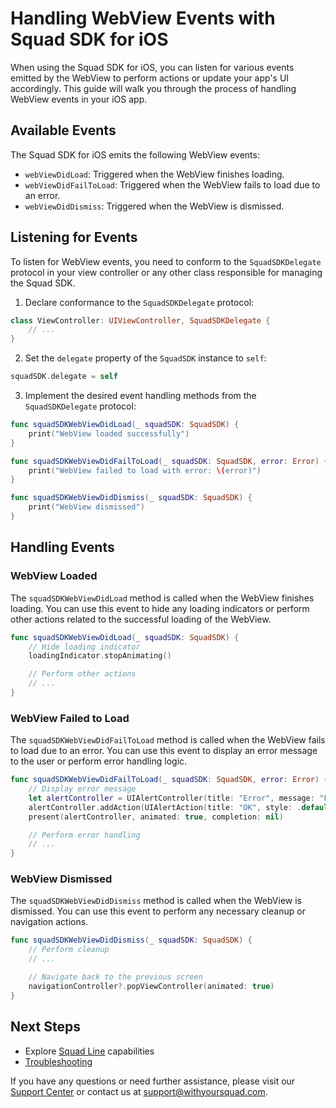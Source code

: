 # Handling WebView Events with Squad SDK for iOS

When using the Squad SDK for iOS, you can listen for various events emitted by the WebView to perform actions or update your app's UI accordingly. This guide will walk you through the process of handling WebView events in your iOS app.

## Available Events

The Squad SDK for iOS emits the following WebView events:

- `webViewDidLoad`: Triggered when the WebView finishes loading.
- `webViewDidFailToLoad`: Triggered when the WebView fails to load due to an error.
- `webViewDidDismiss`: Triggered when the WebView is dismissed.

## Listening for Events

To listen for WebView events, you need to conform to the `SquadSDKDelegate` protocol in your view controller or any other class responsible for managing the Squad SDK.

1. Declare conformance to the `SquadSDKDelegate` protocol:

```swift
class ViewController: UIViewController, SquadSDKDelegate {
    // ...
}
```

2. Set the `delegate` property of the `SquadSDK` instance to `self`:

```swift
squadSDK.delegate = self
```

3. Implement the desired event handling methods from the `SquadSDKDelegate` protocol:

```swift
func squadSDKWebViewDidLoad(_ squadSDK: SquadSDK) {
    print("WebView loaded successfully")
}

func squadSDKWebViewDidFailToLoad(_ squadSDK: SquadSDK, error: Error) {
    print("WebView failed to load with error: \(error)")
}

func squadSDKWebViewDidDismiss(_ squadSDK: SquadSDK) {
    print("WebView dismissed")
}
```

## Handling Events

### WebView Loaded

The `squadSDKWebViewDidLoad` method is called when the WebView finishes loading. You can use this event to hide any loading indicators or perform other actions related to the successful loading of the WebView.

```swift
func squadSDKWebViewDidLoad(_ squadSDK: SquadSDK) {
    // Hide loading indicator
    loadingIndicator.stopAnimating()

    // Perform other actions
    // ...
}
```

### WebView Failed to Load

The `squadSDKWebViewDidFailToLoad` method is called when the WebView fails to load due to an error. You can use this event to display an error message to the user or perform error handling logic.

```swift
func squadSDKWebViewDidFailToLoad(_ squadSDK: SquadSDK, error: Error) {
    // Display error message
    let alertController = UIAlertController(title: "Error", message: "Failed to load Squad WebView: \(error)", preferredStyle: .alert)
    alertController.addAction(UIAlertAction(title: "OK", style: .default, handler: nil))
    present(alertController, animated: true, completion: nil)

    // Perform error handling
    // ...
}
```

### WebView Dismissed

The `squadSDKWebViewDidDismiss` method is called when the WebView is dismissed. You can use this event to perform any necessary cleanup or navigation actions.

```swift
func squadSDKWebViewDidDismiss(_ squadSDK: SquadSDK) {
    // Perform cleanup
    // ...

    // Navigate back to the previous screen
    navigationController?.popViewController(animated: true)
}
```

## Next Steps

- Explore [Squad Line](squad-line.md) capabilities
- [Troubleshooting](troubleshooting.md)

If you have any questions or need further assistance, please visit our [Support Center](https://support.withyoursquad.com) or contact us at support@withyoursquad.com.
